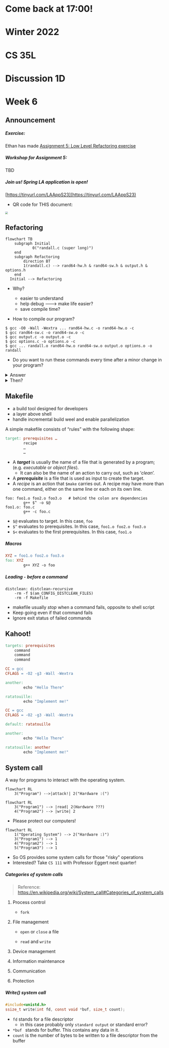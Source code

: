 





# Come back at 17:00!









# Winter 2022

# CS 35L

# Discussion 1D

# Week 6



## Announcement

##### Exercise:

Ethan has made [Assignment 5: Low Level Refactoring exercise](https://github.com/ethansaurusrex/CS35L-Low-Level-Refactoring-Tutorial)

##### Workshop for Assignment 5:

TBD

##### Join us! Spring LA application is open!



[https://tinyurl.com/LAAppS23](https://tinyurl.com/LAAppS23)



* QR code for THIS document:

<img src="/Users/qianli/Documents/CS35L_notes/44ztb7ur-400.png" style="zoom:50%;" />



## Refactoring

```mermaid
flowchart TB
    subgraph Initial
    		0("randall.c (super long)")
    end
    subgraph Refactoring
        direction BT
        1(randall.c) --> rand64-hw.h & rand64-sw.h & output.h & options.h
    end
  Initial --> Refactoring
```

* Why?

  * easier to understand
  * help debug ---> make life easier?
  * save compile time?

  

* How to compile our program?

```shell
$ gcc -O0 -Wall -Wextra ... rand64-hw.c -o rand64-hw.o -c
$ gcc rand64-sw.c -o rand64-sw.o -c
$ gcc output.c -o output.o -c
$ gcc options.c -o options.o -c
$ gcc ... randall.o rand64-hw.o rand64-sw.o output.o options.o -o randall
```

* Do you want to run these commands every time after a minor change in your program?

<details>     
  <summary> Answer</summary>     
  <p style="color: red">No!</p>
</details>

<details>     
  <summary>Then?</summary>     
  <p style="color: red">Makefile!</p>
</details>





## Makefile

* a build tool designed for developers
* a layer above shell
* handle incremental build weel and enable parallelization



A simple makefile consists of “rules” with the following shape:

```makefile
target: prerequisites …
        recipe
        …
        …
```

* A ***target*** is usually the name of a file that is generated by a program; (e.g. *executable* or *object files*). 
  * It can also be the name of an action to carry out, such as ‘*clean*’.
* A ***prerequisite*** is a file that is used as input to create the target. 
* A *recipe* is an action that `$make` carries out. A recipe may have more than one command, either on the same line or each on its own line.



```{makefile}
foo: foo1.o foo2.o foo3.o   # behind the colon are dependencies
		g++ $^ -o $@   
foo1.o: foo.c
		g++ -c foo.c
```

- `$@` evaluates to target. In this case, `foo`
- `$^` evaluates to prerequisites. In this case, `foo1.o foo2.o foo3.o`
- `$<` evaluates to the first prerequisites. In this case, `foo1.o`



##### Macros

```makefile
XYZ = foo1.o foo2.o foo3.o
foo: XYZ 
		g++ XYZ -o foo
```



##### Leading `-` before a command

```{makefile}
distclean: distclean-recursive
	-rm -f $(am_CONFIG_DISTCLEAN_FILES)  
	-rm -f Makefile
```

* makefile usually *stop* when a command fails, opposite to shell script
* Keep going even if that command fails
* Ignore exit status of failed commands







## Kahoot!

```makefile
targets: prerequisites
	command
	command
	command
```



```makefile
CC = gcc
CFLAGS = -O2 -g3 -Wall -Wextra

another:
		echo "Hello There"

ratatouille: 
		echo "Implement me!"
```



```makefile
CC = gcc
CFLAGS = -O2 -g3 -Wall -Wextra

default: ratatouille

another:
		echo "Hello There"

ratatouille: another
		echo "Implement me!"
```





## System call

A way for programs to interact with the operating system.

```mermaid
flowchart RL
    3("Program") -->|attack!| 2("Hardware :(")
```

```mermaid
flowchart RL
    3("Program1") --> |read| 2(Hardware ???)
    4("Program2") --> |write| 2
```



* Please protect our computers!

```mermaid
flowchart RL
    1("Operating System") --> 2("Hardware :)")
    3("Program1") --> 1
    4("Program2") --> 1
    5("Program3") --> 1
```

* So OS provides some system calls for those "risky" operations
* Interested? Take `CS 111` with Professor Eggert next quarter!



##### Categories of system calls

> Reference: https://en.wikipedia.org/wiki/System_call#Categories_of_system_calls

1. Process control

   * `fork`

2. File management

   - `open` or `close` a file

   - `read` and `write`

3. Device management

4. Information maintenance

5. Communication

6. Protection



##### Write() system call

```C
#include<unistd.h>
ssize_t write(int fd, const void *buf, size_t count);
```

* `fd` stands for a file descriptor
  * in this case probably only `standard output` or standard error?
* `*buf ` stands for buffer. This contains any data in it.
* `count` is the number of bytes to be written to a file descriptor from the buffer









